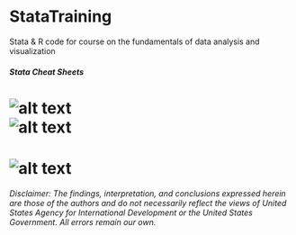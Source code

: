 # StataTraining
Stata & R code for course on the fundamentals of data analysis and visualization
##### Stata Cheat Sheets  
![alt text](https://github.com/GeoCenter/StataTraining/blob/master/images/cheatsheet1.PNG?raw=true "Stata Cheat Sheet 1")  
![alt text](https://github.com/GeoCenter/StataTraining/blob/master/images/cheatsheet2.PNG?raw=true "Stata Cheat Sheet 2")   
===  
![alt text](https://github.com/GeoCenter/StataTraining/blob/master/images/heatmap.excel.PNG?raw=true "Excel Heat Map")    
===  
*Disclaimer: The findings, interpretation, and conclusions expressed herein are those of the authors and do not necessarily reflect the views of United States Agency for International Development or the United States Government. All errors remain our own.*  

